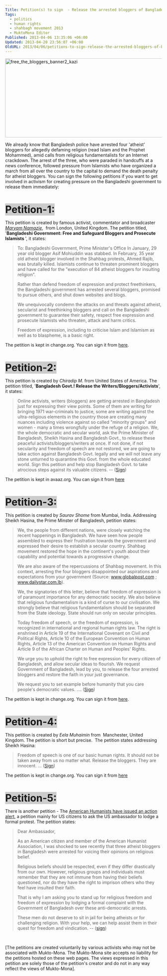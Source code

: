 ```yaml
---
Title: Petition(s) to sign  - Release the arrested bloggers of Bangladesh
Tags:
  - politics
  - human rights
  - shahbagh movement 2013
  - MuktoMona Editor
Published: 2013-04-06 13:35:06 +06:00
Updated: 2013-04-20 23:56:07 +06:00
OldURL: 2013/04/06/petitions-to-sign-release-the-arrested-bloggers-of-bangladesh/
---
```


<a href="https://enblog.muktomona.com/?attachment_id=1990" rel="attachment wp-att-1990"><img class="aligncenter size-full wp-image-1990" alt="free_the_bloggers_banner2_kazi" src="https://enblog.muktomona.com/wp-content/uploads/2013/04/free_the_bloggers_banner2_kazi.jpg" width="557" height="254" /></a>

We already know that Bangladesh police have arrested four 'atheist' bloggers for allegedly defaming religion (read Islam and the Prophet Mohammed), amid calls from religious fundamentalists for an Internet crackdown. The arrest of the three, who were paraded in handcuffs at a news conference, followed pressure from Islamists who have organized a march from all over the country to the capital to demand the death penalty for atheist bloggers. You can sign the following petitions if you want to get involved in activism for creating pressure on the Bangladeshi government to release them immediately:

&nbsp;

<span style="font-size: xx-large;"><b><span style="background-color: #cccccc;">Petition-1:</span></b></span>

This petition is created by famous activist, commentator and broadcaster <em><a href="https://en.wikipedia.org/wiki/Maryam_Namazie">Maryam Namazie</a></em>,  from London, United Kingdom. The petition titled, '<b>Bangladeshi Government: Free and Safeguard Bloggers and Prosecute Islamists </b>', it states:
<blockquote>To:
Bangladeshi Government, Prime Minister's Office
In January, 29 year old blogger Asif Mohiuddin was stabbed. In February, 35 year old atheist blogger involved in the Shahbag protests, Ahmed Rajib, was brutally killed. Islamists continue to threaten prominent bloggers and have called for the "execution of 84 atheist bloggers for insulting religion".

Rather than defend freedom of expression and protect freethinkers, the Bangladeshi government has arrested several bloggers, promised to pursue others, and shut down websites and blogs.

We unequivocally condemn the attacks on and threats against atheist, secularist and freethinking bloggers and call on the Bangladeshi government to guarantee their safety, respect free expression and prosecute Islamists who threaten, attack and harm critics.

Freedom of expression, including to criticise Islam and Islamism as well as to blaspheme, is a basic right.</blockquote>
The petition is kept in change.org. You can sign it from <a href="https://www.change.org/petitions/bangladeshi-government-free-and-safeguard-bloggers-and-prosecute-islamists">here</a>.

&nbsp;

<span style="font-size: xx-large;"><b><span style="background-color: #cccccc;">Petition-2:</span></b></span>

This petition is created by <em>Chiradip M.</em> from United States of America. The petition titled, '<b>Bangladesh Govt.! Release the Writers/Bloggers/Activists</b>', it states:
<blockquote>Online activists, writers (bloggers) are getting arrested in Bangladesh just for expressing their view points. Some of them are writing for bringing 1971 war-criminals to justice, some are writing against the ultra-religious elements in the country those are creating many nuances including violence against so called "minority groups" and women - many a times wrongfully under the refuge of a religion. We, the whole democratic and secular world, ask the Prime Minister of Bangladesh, Sheikh Hasina and Bangladesh Govt., to release these peaceful activists/bloggers/writers at once. If not done, if not secularity and freedom of speech are not restored, we are going to take action against Bangladesh Govt. legally and we will not leave any stone unturned to quarantine this Govt. from the whole educated world. Sign this petition and help stop Bangladesh Govt. to take atrocious steps against its valuable citizens. -- (<a href="https://www.avaaz.org/en/petition/Bangladesh_Govt_Release_the_WritersBloggersActivists/">Sign</a>)</blockquote>
The petition is kept in avaaz.org. You can sign it from <a href="https://www.avaaz.org/en/petition/Bangladesh_Govt_Release_the_WritersBloggersActivists/"> here</a>

&nbsp;

<span style="font-size: xx-large;"><b><span style="background-color: #cccccc;">Petition-3:</span></b></span>

This petition is created by <em>Saurav Shome</em> from Mumbai, India. Addressing Sheikh Hasina, the Prime Minster of Bangladesh, petition states:
<blockquote>We, the people from different nations, were closely watching the recent happenings in Bangladesh. We have seen how people assembled to express their frustration towards the government and expressed their desire to establish a secular country. Shahbag movement restored the hope in the continent's youth about their capability and potential towards a progressive change.

We are also aware of the repercussions of Shahbag movement. In this context, arresting the four bloggers disappointed our aspirations and expectations from your government (Source: www.globalpost.com ; www.dailystar.com.lb).

We, the signatories of this letter, believe that freedom of expression is of paramount importance for any democratic society. We also believe that religious fundamentalism is a kind of curse to our civilisation. We strongly believe that religious fundamentalism should be separated from the State ideology. State should run only on secular principles.

Today freedom of speech, or the freedom of expression, is recognized in international and regional human rights law. The right is enshrined in Article 19 of the International Covenant on Civil and Political Rights, Article 10 of the European Convention on Human Rights, Article 13 of the American Convention on Human Rights and Article 9 of the African Charter on Human and Peoples' Rights.

We urge you to uphold the right to free expression for every citizen of Bangladesh, and allow secular ideas to flourish. We request Government of Bangladesh, lead by you, to release the four arrested bloggers and restore the faith in your just governance.

We request you to set example before humanity that you care people's democratic values. .... (<a href="https://www.change.org/en-IN/petitions/the-prime-minister-bangladesh-release-the-four-arrested-bloggers">Sign</a>)</blockquote>
The petition is kept in change.org. You can sign it from <a href="https://www.change.org/en-IN/petitions/the-prime-minister-bangladesh-release-the-four-arrested-bloggers"> here</a>.

&nbsp;

<span style="font-size: xx-large;"><b><span style="background-color: #cccccc;">Petition-4:</span></b></span>

This petition is created by <em>Eela Muhaimin</em> from  Manchester, United Kingdom. The petition is short but precise.  The petition states addressing Sheikh Hasina:
<blockquote>Freedom of speech is one of our basic human rights. It should not be taken away from us no matter what. Release the bloggers. They are innocent. ... (<a href="https://www.change.org/en-IN/petitions/prime-minister-of-bangladesh-release-the-arrested-bloggers">Sign</a>)</blockquote>
The petition is kept in change.org. You can sign it from <a href="https://www.change.org/en-IN/petitions/prime-minister-of-bangladesh-release-the-arrested-bloggers"> here </a>

&nbsp;

<span style="font-size: xx-large;"><b><span style="background-color: #cccccc;">Petition-5:</span></b></span>

There is another petition - The <a href="https://action.americanhumanist.org/p/dia/action/public/?action_KEY=13035">American Humanists have issued an action alert</a>, a petition mainly for US citizens to ask the US ambassador to lodge a formal protest. The petition states:
<blockquote>Dear Ambassador,

As an American citizen and member of the American Humanist Association, I was shocked to see recently that three atheist bloggers in Bangladesh were arrested for voicing their opinions on religious belief.

Religious beliefs should be respected, even if they differ drastically from our own. However, religious groups and individuals must remember that they are not immune from having their beliefs questioned, nor do they have the right to imprison others who they feel have insulted their faith.

That is why I am asking you to stand up for religious freedom and freedom of expression by lodging a formal complaint with the Government of Bangladesh over these anti-democratic arrests.

These men do not deserve to sit in jail for being atheists or for challenging religion. With your help, we can help assist them in their quest for freedom and vindication. -- (<a href="https://action.americanhumanist.org/p/dia/action/public/?action_KEY=13035">sign</a>)</blockquote>
&nbsp;

[The petitions are created voluntarily by various activists who may not be associated with Mukto-Mona. The Mukto-Mona site accepts no liability for the petitions hosted on these web pages. The views expressed in this petition are solely those of the petition's creator and do not in any way reflect the views of Mukto-Mona].
